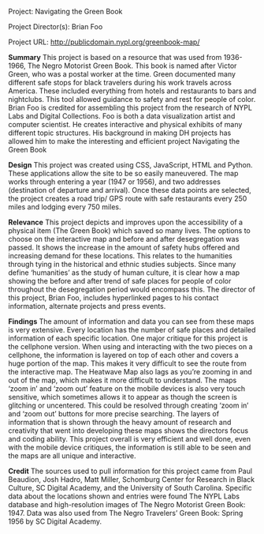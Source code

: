 Project:
Navigating the Green Book

Project Director(s):
Brian Foo

Project URL:
http://publicdomain.nypl.org/greenbook-map/

**Summary**
This project is based on a resource that was used from 1936- 1966, The Negro Motorist Green Book. This book is named after Victor Green, who was a postal worker at the time. Green documented many different safe stops for black travelers during his work travels across America. These included everything from hotels and restaurants to bars and nightclubs. This tool allowed guidance to safety and rest for people of color. 
Brian Foo is credited for assembling this project from the research of NYPL Labs and Digital Collections. Foo is both a data visualization artist and computer scientist. He creates interactive and physical exhibits of many different topic structures. His background in making DH projects has allowed him to make the interesting and efficient project Navigating the Green Book 

**Design**
This project was created using CSS, JavaScript, HTML and Python. These applications allow the site to be so easily maneuvered. The map works through entering a year (1947 or 1956), and two addresses (destination of departure and arrival). Once these data points are selected, the project creates a road trip/ GPS route with safe restaurants every 250 miles and lodging every 750 miles. 

**Relevance**
This project depicts and improves upon the accessibility of a physical item (The Green Book) which saved so many lives. The options to choose on the interactive map and before and after desegregation was passed. It shows the increase in the amount of safety hubs offered and increasing demand for these locations. This relates to the humanities through tying in the historical and ethnic studies subjects. Since many define ‘humanities’ as the study of human culture, it is clear how a map showing the before and after trend of safe places for people of color throughout the desegregation period would encompass this. 
The director of this project, Brian Foo, includes hyperlinked pages to his contact information, alternate projects and press events. 

**Findings**
The amount of information and data you can see from these maps is very extensive. Every location has the number of safe places and detailed information of each specific location. One major critique for this project is the cellphone version. When using and interacting with the two pieces on a cellphone, the information is layered on top of each other and covers a huge portion of the map. This makes it very difficult to see the route from the interactive map. The Heatwave Map also lags as you’re zooming in and out of the map, which makes it more difficult to understand. The maps ‘zoom in’ and ‘zoom out’ feature on the mobile devices is also very touch sensitive, which sometimes allows it to appear as though the screen is glitching or uncentered. This could be resolved through creating ‘zoom in’ and ‘zoom out’ buttons for more precise searching. The layers of information that is shown through the heavy amount of research and creativity that went into developing these maps shows the directors focus and coding ability. This project overall is very efficient and well done, even with the mobile device critiques, the information is still able to be seen and the maps are all unique and interactive. 


**Credit**
The sources used to pull information for this project came from Paul Beaudion, Josh Hadro, Matt Miller, Schomburg Center for Research in Black Culture, SC Digital Academy, and the University of South Carolina. Specific data about the locations shown and entries were found The NYPL Labs database and high-resolution images of The Negro Motorist Green Book: 1947. 
Data was also used from The Negro Travelers’ Green Book: Spring 1956 by SC Digital Academy. 



